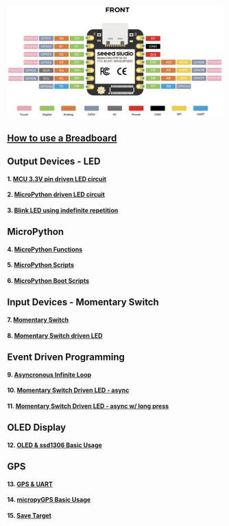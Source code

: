 ![pinout](files/pinout.png)

## [How to use a Breadboard](https://www.youtube.com/watch?v=6WReFkfrUIk&t=723s)

## Output Devices - LED
#### 1. [MCU 3.3V pin driven LED circuit](lessons/lesson01-01.md)
#### 2. [MicroPython driven LED circuit](lessons/lesson01-02.md)
#### 3. [Blink LED using indefinite repetition](lessons/lesson01-03.md)

## MicroPython
#### 4. [MicroPython Functions](lessons/lesson01-04.md)
#### 5. [MicroPython Scripts](lessons/lesson01-05.md)
#### 6. [MicroPython Boot Scripts](lessons/lesson01-06.md)

## Input Devices - Momentary Switch
#### 7. [Momentary Switch](lessons/lesson01-07.md)
#### 8. [Momentary Switch driven LED](lessons/lesson01-08.md)

## Event Driven Programming
#### 9. [Asyncronous Infinite Loop](lessons/lesson01-09.md)
#### 10. [Momentary Switch Driven LED - async](lessons/lesson01-10.md)
#### 11. [Momentary Switch Driven LED - async w/ long press](lessons/lesson01-11.md)

## OLED Display
#### 12. [OLED & ssd1306 Basic Usage](lessons/lesson01-12.md)

## GPS
#### 13. [GPS & UART](lessons/lesson01-13.md)
#### 14. [micropyGPS Basic Usage](lessons/lesson01-14.md)
#### 15. [Save Target](lessons/lesson01-15.md)
